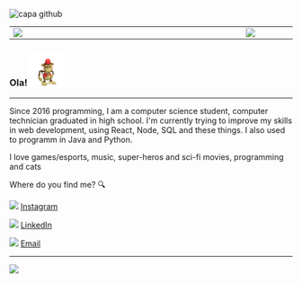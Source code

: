 
![capa github]()  


<center>
  <table>
    <tr>
        <td><img width="400px" align="left" src="https://github-readme-stats.vercel.app/api/top-langs/?username=caiotheodoro&hide=html&layout=compact&theme=dark" /></td>
        <td><img width="495px" align="left" src="https://github-readme-stats.vercel.app/api?username=KozielGPC&theme=dark"/></td>
    </tr>   
  </table>
</center>  

### Ola! <img src="./images/dfed.gif" width="60px">

---

Since 2016 programming, I am a computer science student, computer technician graduated in high school. 
I'm currently trying to improve my skills in web development, using React, Node, SQL and these things. I also used to programm in Java and Python.



I love games/esports, music, super-heros and sci-fi movies, programming and cats 

Where do you find me? :mag:  

<a href="https://www.instagram.com/c.dthr/"><img src="https://github.com/caiotheodoro/curriculo/blob/main/images/instagram.png" width="16"></img></a> [Instagram](https://www.instagram.com/marciogpc/)  

<a href="https://www.linkedin.com/in/marciogpc/"><img src="https://github.com/caiotheodoro/curriculo/blob/main/images/linkedin.png" width="16"></img></a> [LinkedIn](https://www.linkedin.com/in/caiotheodoro/)  

<a href="mailto:gpcgabriel0@gmail.com"><img src="https://github.com/caiotheodoro/curriculo/blob/main/images/email.png" width="16"></img></a> [Email](mailto:caio@atla.ws)  

---  

![](https://komarev.com/ghpvc/?username=caiotheodoro&color=blue&style=flat)
